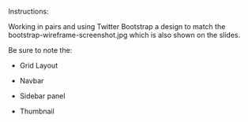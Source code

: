 Instructions:

Working in pairs and using Twitter Bootstrap a design to match the bootstrap-wireframe-screenshot.jpg which is also shown on the slides. 

Be sure to note the:

- Grid Layout

- Navbar

- Sidebar panel

- Thumbnail